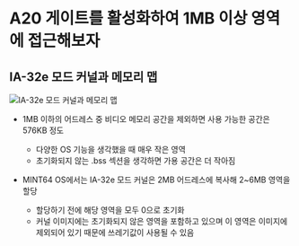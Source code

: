 # A20 게이트를 활성화하여 1MB 이상 영역에 접근해보자

## IA-32e 모드 커널과 메모리 맵

![IA-32e 모드 커널과 메모리 맵](https://dongyeollee.github.io/images/OS/6/1.png)

* 1MB 이하의 어드레스 중 비디오 메모리 공간을 제외하면 사용 가능한 공간은 576KB 정도
    * 다양한 OS 기능을 생각했을 때 매우 작은 영역
    * 초기화되지 않는 .bss 섹션을 생각하면 가용 공간은 더 작아짐

* MINT64 OS에서는 IA-32e 모드 커널은 2MB 어드레스에 복사해 2~6MB 영역을 할당
    * 할당하기 전에 해당 영역을 모두 0으로 초기화
    * 커널 이미지에는 초기화되지 않은 영역을 포함하고 있으며 이 영역은 이미지에 제외되어 있기 때문에 쓰레기값이 사용될 수 있음
